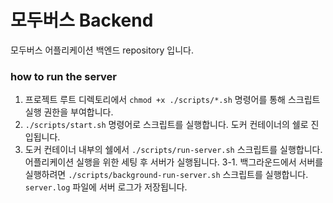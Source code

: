 # 모두버스 Backend

모두버스 어플리케이션 백엔드 repository 입니다.

### how to run the server

1. 프로젝트 루트 디렉토리에서 `chmod +x ./scripts/*.sh` 명령어를 통해 스크립트 실행 권한을 부여합니다.
2. `./scripts/start.sh` 명령어로 스크립트를 실행합니다. 도커 컨테이너의 쉘로 진입됩니다.
3. 도커 컨테이너 내부의 쉘에서 `./scripts/run-server.sh` 스크립트를 실행합니다. 어플리케이션 실행을 위한 세팅 후 서버가 실행됩니다.
   3-1. 백그라운드에서 서버를 실행하려면 `./scripts/background-run-server.sh` 스크립트를 실행합니다. `server.log` 파일에 서버 로그가 저장됩니다.
